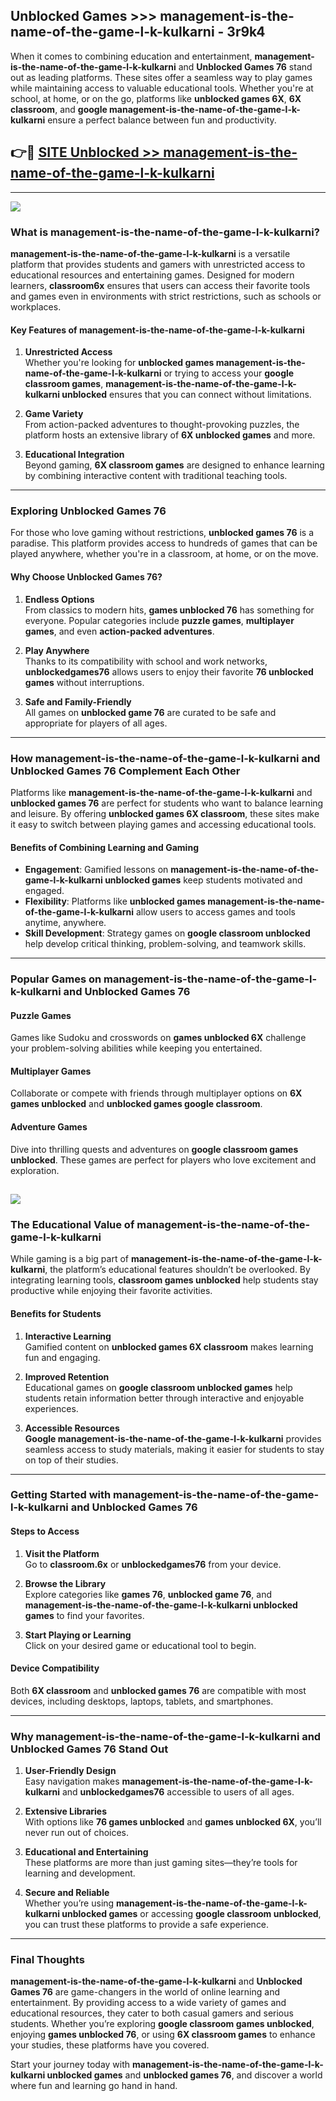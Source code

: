 ## Unblocked Games >>> management-is-the-name-of-the-game-l-k-kulkarni - 3r9k4 

When it comes to combining education and entertainment, **management-is-the-name-of-the-game-l-k-kulkarni** and **Unblocked Games 76** stand out as leading platforms. These sites offer a seamless way to play games while maintaining access to valuable educational tools. Whether you're at school, at home, or on the go, platforms like **unblocked games 6X**, **6X classroom**, and **google management-is-the-name-of-the-game-l-k-kulkarni** ensure a perfect balance between fun and productivity.
## 👉🔴 [SITE Unblocked >> management-is-the-name-of-the-game-l-k-kulkarni](http://premium.freeplayer.one?title=management-is-the-name-of-the-game-l-k-kulkarni&ref=22JU)
---
<a href="http://premium.freeplayer.one?title=management-is-the-name-of-the-game-l-k-kulkarni&ref=22JU/"><img src="https://github.com/user-attachments/assets/438f12ca-57a4-47a3-8ead-c64da593a1e5"/></a>
### What is management-is-the-name-of-the-game-l-k-kulkarni?  

**management-is-the-name-of-the-game-l-k-kulkarni** is a versatile platform that provides students and gamers with unrestricted access to educational resources and entertaining games. Designed for modern learners, **classroom6x** ensures that users can access their favorite tools and games even in environments with strict restrictions, such as schools or workplaces.  

#### Key Features of management-is-the-name-of-the-game-l-k-kulkarni  

1. **Unrestricted Access**  
   Whether you're looking for **unblocked games management-is-the-name-of-the-game-l-k-kulkarni** or trying to access your **google classroom games**, **management-is-the-name-of-the-game-l-k-kulkarni unblocked** ensures that you can connect without limitations.  

2. **Game Variety**  
   From action-packed adventures to thought-provoking puzzles, the platform hosts an extensive library of **6X unblocked games** and more.  

3. **Educational Integration**  
   Beyond gaming, **6X classroom games** are designed to enhance learning by combining interactive content with traditional teaching tools.  



---

### Exploring Unblocked Games 76  

For those who love gaming without restrictions, **unblocked games 76** is a paradise. This platform provides access to hundreds of games that can be played anywhere, whether you're in a classroom, at home, or on the move.  

#### Why Choose Unblocked Games 76?  

1. **Endless Options**  
   From classics to modern hits, **games unblocked 76** has something for everyone. Popular categories include **puzzle games**, **multiplayer games**, and even **action-packed adventures**.  

2. **Play Anywhere**  
   Thanks to its compatibility with school and work networks, **unblockedgames76** allows users to enjoy their favorite **76 unblocked games** without interruptions.  

3. **Safe and Family-Friendly**  
   All games on **unblocked game 76** are curated to be safe and appropriate for players of all ages.  

---

### How management-is-the-name-of-the-game-l-k-kulkarni and Unblocked Games 76 Complement Each Other  

Platforms like **management-is-the-name-of-the-game-l-k-kulkarni** and **unblocked games 76** are perfect for students who want to balance learning and leisure. By offering **unblocked games 6X classroom**, these sites make it easy to switch between playing games and accessing educational tools.  

#### Benefits of Combining Learning and Gaming  

- **Engagement**: Gamified lessons on **management-is-the-name-of-the-game-l-k-kulkarni unblocked games** keep students motivated and engaged.  
- **Flexibility**: Platforms like **unblocked games management-is-the-name-of-the-game-l-k-kulkarni** allow users to access games and tools anytime, anywhere.  
- **Skill Development**: Strategy games on **google classroom unblocked** help develop critical thinking, problem-solving, and teamwork skills.  

---

### Popular Games on management-is-the-name-of-the-game-l-k-kulkarni and Unblocked Games 76  

#### Puzzle Games  

Games like Sudoku and crosswords on **games unblocked 6X** challenge your problem-solving abilities while keeping you entertained.  

#### Multiplayer Games  

Collaborate or compete with friends through multiplayer options on **6X games unblocked** and **unblocked games google classroom**.  

#### Adventure Games  

Dive into thrilling quests and adventures on **google classroom games unblocked**. These games are perfect for players who love excitement and exploration.  

<a href="http://download.freeplayer.one?title=management-is-the-name-of-the-game-l-k-kulkarni&ref=23D/"><img src="https://github.com/user-attachments/assets/fe0c3e91-c8e1-489c-acf0-e2f614c12fb8"/></a>
---

### The Educational Value of management-is-the-name-of-the-game-l-k-kulkarni  

While gaming is a big part of **management-is-the-name-of-the-game-l-k-kulkarni**, the platform’s educational features shouldn’t be overlooked. By integrating learning tools, **classroom games unblocked** help students stay productive while enjoying their favorite activities.  

#### Benefits for Students  

1. **Interactive Learning**  
   Gamified content on **unblocked games 6X classroom** makes learning fun and engaging.  

2. **Improved Retention**  
   Educational games on **google classroom unblocked games** help students retain information better through interactive and enjoyable experiences.  

3. **Accessible Resources**  
   **Google management-is-the-name-of-the-game-l-k-kulkarni** provides seamless access to study materials, making it easier for students to stay on top of their studies.  

---

### Getting Started with management-is-the-name-of-the-game-l-k-kulkarni and Unblocked Games 76  

#### Steps to Access  

1. **Visit the Platform**  
   Go to **classroom.6x** or **unblockedgames76** from your device.  

2. **Browse the Library**  
   Explore categories like **games 76**, **unblocked game 76**, and **management-is-the-name-of-the-game-l-k-kulkarni unblocked games** to find your favorites.  

3. **Start Playing or Learning**  
   Click on your desired game or educational tool to begin.  

#### Device Compatibility  

Both **6X classroom** and **unblocked games 76** are compatible with most devices, including desktops, laptops, tablets, and smartphones.  

---

### Why management-is-the-name-of-the-game-l-k-kulkarni and Unblocked Games 76 Stand Out  

1. **User-Friendly Design**  
   Easy navigation makes **management-is-the-name-of-the-game-l-k-kulkarni** and **unblockedgames76** accessible to users of all ages.  

2. **Extensive Libraries**  
   With options like **76 games unblocked** and **games unblocked 6X**, you’ll never run out of choices.  

3. **Educational and Entertaining**  
   These platforms are more than just gaming sites—they’re tools for learning and development.  

4. **Secure and Reliable**  
   Whether you’re using **management-is-the-name-of-the-game-l-k-kulkarni unblocked games** or accessing **google classroom unblocked**, you can trust these platforms to provide a safe experience.  

---

### Final Thoughts  

**management-is-the-name-of-the-game-l-k-kulkarni** and **Unblocked Games 76** are game-changers in the world of online learning and entertainment. By providing access to a wide variety of games and educational resources, they cater to both casual gamers and serious students. Whether you’re exploring **google classroom games unblocked**, enjoying **games unblocked 76**, or using **6X classroom games** to enhance your studies, these platforms have you covered.  

Start your journey today with **management-is-the-name-of-the-game-l-k-kulkarni unblocked games** and **unblocked games 76**, and discover a world where fun and learning go hand in hand.  